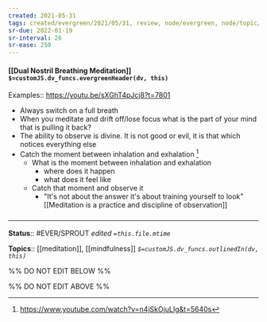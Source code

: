```yaml
---
created: 2021-05-31
tags: created/evergreen/2021/05/31, review, node/evergreen, node/topic/technique
sr-due: 2022-01-19
sr-interval: 26
sr-ease: 250
---
```


#### [[Dual Nostril Breathing Meditation]] `$=customJS.dv_funcs.evergreenHeader(dv, this)`

Examples:: https://youtu.be/sXGhT4pJcj8?t=7801
- Always switch on a full breath 
- When you meditate and drift off/lose focus what is the part of your mind that is pulling it back?
- The ability to observe is divine. It is not good or evil, it is that which notices everything else
- Catch the moment between inhalation and exhalation [^1]
	- What is the moment between inhalation and exhalation
		- where does it happen
		- what does it feel like
	- Catch that moment and observe it
		- "It's not about the answer it's about training yourself to look"
[[Meditation is a practice and discipline of observation]]

[^1]: https://www.youtube.com/watch?v=n4jSkOjuLIg&t=5640s

### <hr class="footnote"/>

**Status**:: #EVER/SPROUT 
*edited `=this.file.mtime`*

**Topics**:: [[meditation]], [[mindfulness]]
*`$=customJS.dv_funcs.outlinedIn(dv, this)`*

%% DO NOT EDIT BELOW %%

%% DO NOT EDIT ABOVE %%
